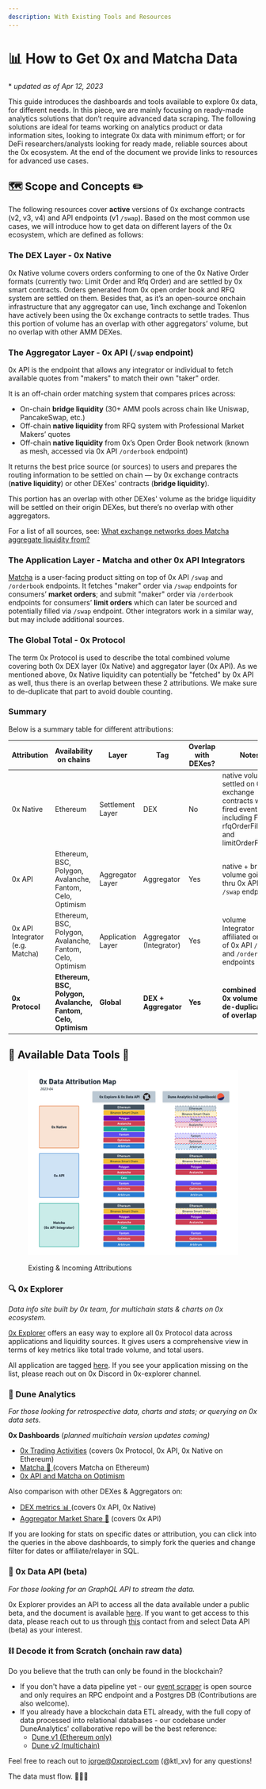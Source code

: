 ```yaml
---
description: With Existing Tools and Resources
---
```


# 📊 How to Get 0x and Matcha Data

\* _updated as of Apr 12, 2023_

This guide introduces the dashboards and tools available to explore 0x data, for different needs. In this piece, we are mainly focusing on ready-made analytics solutions that don’t require advanced data scraping. The following solutions are ideal for teams working on analytics product or data information sites, looking to integrate 0x data with minimum effort; or for DeFi researchers/analysts looking for ready made, reliable sources about the 0x ecosystem. At the end of the document we provide links to resources for advanced use cases.

## 🗺️ Scope and Concepts ✏️

The following resources cover **active** versions of 0x exchange contracts (v2, v3, v4) and API endpoints (v1 `/swap`). Based on the most common use cases, we will introduce how to get data on different layers of the 0x ecosystem, which are defined as follows:

### The DEX Layer - 0x Native

0x Native volume covers orders conforming to one of the 0x Native Order formats (currently two: Limit Order and Rfq Order) and are settled by 0x smart contracts. Orders generated from 0x open order book and RFQ system are settled on them. Besides that, as it’s an open-source onchain infrastructure that any aggregator can use, 1inch exchange and Tokenlon have actively been using the 0x exchange contracts to settle trades. Thus this portion of volume has an overlap with other aggregators’ volume, but no overlap with other AMM DEXes.

### The Aggregator Layer - 0x API (`/swap` endpoint)

0x API is the endpoint that allows any integrator or individual to fetch available quotes from "makers" to match their own "taker" order.

It is an off-chain order matching system that compares prices across:

* On-chain **bridge liquidity** (30+ AMM pools across chain like Uniswap, PancakeSwap, etc.)
* Off-chain **native liquidity** from RFQ system with Professional Market Makers’ quotes
* Off-chain **native liquidity** from 0x’s Open Order Book network (known as mesh, accessed via 0x API `/orderbook` endpoint)

It returns the best price source (or sources) to users and prepares the routing information to be settled on chain — by 0x exchange contracts (**native liquidity**) or other DEXes' contracts (**bridge liquidity**).

This portion has an overlap with other DEXes' volume as the bridge liquidity will be settled on their origin DEXes, but there’s no overlap with other aggregators.

For a list of all sources, see: [What exchange networks does Matcha aggregate liquidity from?](http://help.matcha.xyz/en/articles/4375069-what-exchange-networks-does-matcha-aggregate-liquidity-from)

### The Application Layer - Matcha and other 0x API Integrators

[Matcha](https://matcha.xyz) is a user-facing product sitting on top of 0x API `/swap` and `/orderbook` endpoints. It fetches "maker" order via `/swap` endpoints for consumers’ **market orders**; and submit "maker" order via `/orderbook` endpoints for consumers’ **limit orders** which can later be sourced and potentially filled via `/swap` endpoint. Other integrators work in a similar way, but may include additional sources.

### The Global Total - 0x Protocol

The term 0x Protocol is used to describe the total combined volume covering both 0x DEX layer (0x Native) and aggregator layer (0x API). As we mentioned above, 0x Native liquidity can potentially be "fetched" by 0x API as well, thus there is an overlap between these 2 attributions. We make sure to de-duplicate that part to avoid double counting.

### Summary

Below is a summary table for different attributions:

| Attribution                     | Availability on chains                                        | Layer             | Tag                     | Overlap with DEXes? | Notes                                                                                                                      |
| ------------------------------- | ------------------------------------------------------------- | ----------------- | ----------------------- | ------------------- | -------------------------------------------------------------------------------------------------------------------------- |
| 0x Native                       | Ethereum                                                      | Settlement Layer  | DEX                     | No                  | native volume settled on 0x exchange contracts with fired events including Fill(), rfqOrderFilled() and limitOrderFilled() |
| 0x API                          | Ethereum, BSC, Polygon, Avalanche, Fantom, Celo, Optimism     | Aggregator Layer  | Aggregator              | Yes                 | native + bridge volume going thru 0x API `/swap` endpoint                                                                  |
| 0x API Integrator (e.g. Matcha) | Ethereum, BSC, Polygon, Avalanche, Fantom, Celo, Optimism     | Application Layer | Aggregator (Integrator) | Yes                 | volume Integrator affiliated on top of 0x API `/swap` and `/orderbook` endpoints                                           |
| **0x Protocol**                 | **Ethereum, BSC, Polygon, Avalanche, Fantom, Celo, Optimism** | **Global**        | **DEX + Aggregator**    | **Yes**             | **combined total 0x volume with de-duplication of overlap**                                                                |



## 🧮 Available Data Tools 📎

<figure><img src="../.gitbook/assets/image (4).png" alt=""><figcaption><p>Existing &#x26; Incoming Attributions</p></figcaption></figure>

### 🔍 0x Explorer

_Data info site built by 0x team, for multichain stats & charts on 0x ecosystem._

[0x Explorer](https://explorer.0x.org/) offers an easy way to explore all 0x Protocol data across applications and liquidity sources. It gives users a comprehensive view in terms of key metrics like total trade volume, and total users.&#x20;

All application are tagged [here](https://explorer.0x.org/apps).  If you see your application missing on the list, please reach out on 0x Discord in 0x-explorer channel.

### 🧙 Dune Analytics

_For those looking for retrospective data, charts and stats; or querying on 0x data sets._

**0x Dashboards** (_planned multichain version updates coming)_

* [0x Trading Activities](https://www.duneanalytics.com/0x/0x-trading-activity) (covers 0x Protocol, 0x API, 0x Native on Ethereum)
* [Matcha 🍵 ](https://www.duneanalytics.com/0x/matcha)(covers Matcha on Ethereum)
* [0x API and Matcha on Optimism](https://dune.xyz/0x/0x-API-and-Matcha-on-Optimism)&#x20;

Also comparison with other DEXes & Aggregators on:

* [DEX metrics 📊 ](https://explore.duneanalytics.com/dashboard/dex-metrics)(covers 0x API, 0x Native)
* [Aggregator Market Share 🏦](https://duneanalytics.com/danning.sui/dex-aggregators-by-sui414) (covers 0x API)

If you are looking for stats on specific dates or attribution, you can click into the queries in the above dashboards, to simply fork the queries and change filter for dates or affiliate/relayer in SQL.

### 🔑 0x Data API (beta)

_For those looking for an GraphQL API to stream the data._

0x Explorer provides an API to access all the data available under a public beta, and the document is available [here](https://0x-docs.gitbook.io/data-api/GO2tLD8DYyx4JW6MuM7l/). If you want to get access to this data, please reach out to us through [this](https://www.0x.org/#contact) contact from and select Data API (beta) as your interest.

### &#x20;⛓️ Decode it from Scratch (onchain raw data)

Do you believe that the truth can only be found in the blockchain?

* If you don't have a data pipeline yet - our [event scraper](https://github.com/0xProject/0x-event-pipeline) is open source and only requires an RPC endpoint and a Postgres DB (Contributions are also welcome).
* If you already have a blockchain data ETL already, with the full copy of data processed into relational databases - our codebase under DuneAnalytics' collaborative repo will be the best reference:
  * [Dune v1 (Ethereum only)](https://github.com/duneanalytics/dune-v1-abstractions/tree/main/deprecated-dune-v1-abstractions/ethereum/zeroex)
  * [Dune v2 (multichain)](https://github.com/duneanalytics/spellbook/tree/main/models/zeroex)



Feel free to reach out to [jorge@0xproject.com](mailto:jorge@0xproject.com) (@ktl\_xv) for any questions!

The data must flow. 🧙‍♀️🔮
